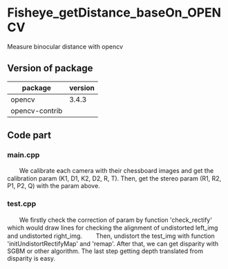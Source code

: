 # Fisheye_getDistance_baseOn_OPENCV
Measure binocular distance with opencv
## Version of package
|package|version|
|------|------|
|opencv| 3.4.3|
|opencv-contrib| |

## Code part
### main.cpp 
　　We calibrate each camera with their chessboard images and get the calibration param (K1, D1, K2, D2, R, T). Then, get the stereo param (R1, R2, P1, P2, Q) with the param above.
### test.cpp
　　We firstly check the correction of param by function 'check_rectify' which would draw lines for checking the alignment of undistorted left_img and undistorted right_img.
　　Then, undistort the test_img with function 'initUndistortRectifyMap' and 'remap'. After that, we can get disparity with SGBM or other algorithm. The last step getting depth translated from disparity is easy.
 

